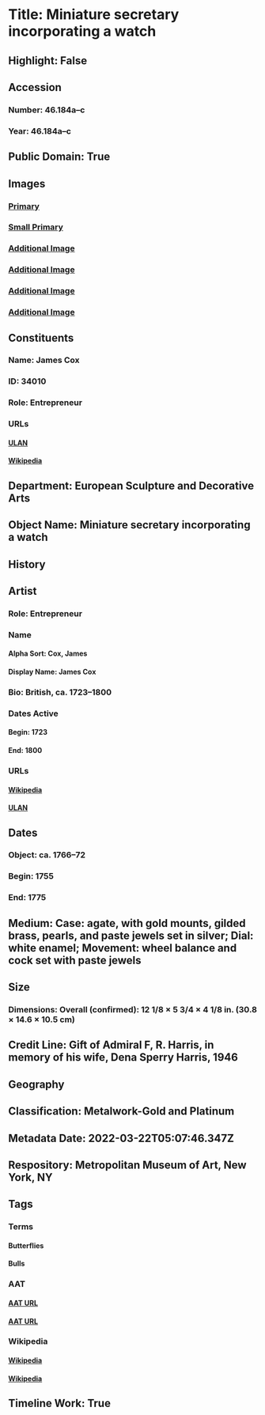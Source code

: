 # Title: Miniature secretary incorporating a watch
## Highlight: False
## Accession
### Number: 46.184a–c
### Year: 46.184a–c
## Public Domain: True
## Images
### [Primary](https://images.metmuseum.org/CRDImages/es/original/DP-13913-016.jpg)
### [Small Primary](https://images.metmuseum.org/CRDImages/es/web-large/DP-13913-016.jpg)
### [Additional Image](https://images.metmuseum.org/CRDImages/es/original/DP159684.jpg)
### [Additional Image](https://images.metmuseum.org/CRDImages/es/original/DP159685.jpg)
### [Additional Image](https://images.metmuseum.org/CRDImages/es/original/DP159686.jpg)
### [Additional Image](https://images.metmuseum.org/CRDImages/es/original/DP159687.jpg)
## Constituents
### Name: James Cox
### ID: 34010
### Role: Entrepreneur
### URLs
#### [ULAN](http://vocab.getty.edu/page/ulan/500046254)
#### [Wikipedia](https://www.wikidata.org/wiki/Q525447)
## Department: European Sculpture and Decorative Arts
## Object Name: Miniature secretary incorporating a watch
## History
## Artist
### Role: Entrepreneur
### Name
#### Alpha Sort: Cox, James
#### Display Name: James Cox
### Bio: British, ca. 1723–1800
### Dates Active
#### Begin: 1723
#### End: 1800
### URLs
#### [Wikipedia](https://www.wikidata.org/wiki/Q525447)
#### [ULAN](http://vocab.getty.edu/page/ulan/500046254)
## Dates
### Object: ca. 1766–72
### Begin: 1755
### End: 1775
## Medium: Case: agate, with gold mounts, gilded brass, pearls, and paste jewels set in silver; Dial: white enamel; Movement: wheel balance and cock set with paste jewels
## Size
### Dimensions: Overall (confirmed): 12 1/8 × 5 3/4 × 4 1/8 in. (30.8 × 14.6 × 10.5 cm)
## Credit Line: Gift of Admiral F, R. Harris, in memory of his wife, Dena Sperry Harris, 1946
## Geography
## Classification: Metalwork-Gold and Platinum
## Metadata Date: 2022-03-22T05:07:46.347Z
## Respository: Metropolitan Museum of Art, New York, NY
## Tags
### Terms
#### Butterflies
#### Bulls
### AAT
#### [AAT URL](http://vocab.getty.edu/page/aat/300417320)
#### [AAT URL](http://vocab.getty.edu/page/aat/300250117)
### Wikipedia
#### [Wikipedia]()
#### [Wikipedia]()
## Timeline Work: True